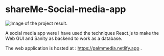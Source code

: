 # shareMe-Social-media-app

![Image of the project result](Client/src/assets/ProjectPin.PNG "Presentation of the feed").

A social media app were I have used the techniques React.js to make the Web GUI and Sanity as backend to work as a database. 

The web application is hosted at : https://palmmedia.netlify.app .






